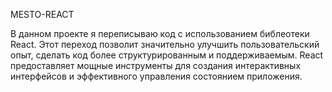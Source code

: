 MESTO-REACT

В данном проекте я переписываю код с использованием библеотеки React.
Этот переход позволит значительно улучшить пользовательский опыт, сделать код более структурированным и поддерживаемым. React предоставляет мощные инструменты для создания интерактивных интерфейсов и эффективного управления состоянием приложения.

